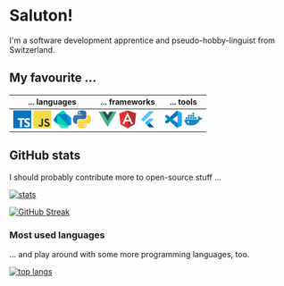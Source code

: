 # Saluton!

I'm a software development apprentice and pseudo-hobby-linguist from Switzerland.

## My favourite ...

| ... languages                                                                                                                                                                                                                                                                                                                                                                           | ... frameworks                                                                                                                                                                                                                                                                 | ... tools                                                                                                                                                                              |
|-----------------------------------------------------------------------------------------------------------------------------------------------------------------------------------------------------------------------------------------------------------------------------------------------------------------------------------------------------------------------------------------|--------------------------------------------------------------------------------------------------------------------------------------------------------------------------------------------------------------------------------------------------------------------------------|----------------------------------------------------------------------------------------------------------------------------------------------------------------------------------------|
| ![TypeScript](https://github.com/mladenbrankovic/mladenbrankovic/blob/master/icons/typescript.png) ![JavaScript](https://github.com/mladenbrankovic/mladenbrankovic/blob/master/icons/javascript.png) ![Dart](https://github.com/mladenbrankovic/mladenbrankovic/blob/master/icons/dart.png) ![Python](https://github.com/mladenbrankovic/mladenbrankovic/blob/master/icons/python.png) | ![Vue](https://github.com/mladenbrankovic/mladenbrankovic/blob/master/icons/vue.png) ![Angular](https://github.com/mladenbrankovic/mladenbrankovic/blob/master/icons/angular.png) ![Flutter](https://github.com/mladenbrankovic/mladenbrankovic/blob/master/icons/flutter.png) | ![VS Code](https://github.com/mladenbrankovic/mladenbrankovic/blob/master/icons/vscode.png) ![Docker](https://github.com/mladenbrankovic/mladenbrankovic/blob/master/icons/docker.png) |

## GitHub stats

I should probably contribute more to open-source stuff ...

[![stats](https://github-readme-stats.vercel.app/api?username=mladenbrankovic&title_color=002366&show_icons=true&hide_title=true&icon_color=662366&text_color=555&bg_color=fff&count_private=true)](https://github.com/anuraghazra/github-readme-stats)

[![GitHub Streak](https://github-readme-streak-stats.herokuapp.com/?user=mladenbrankovic&theme=default)](https://github.com/DenverCoder1/github-readme-streak-stats)

### Most used languages

... and play around with some more programming languages, too.

[![top langs](https://github-readme-stats.vercel.app/api/top-langs/?username=mladenbrankovic&hide_title=true&count_private=true)](https://github.com/anuraghazra/github-readme-stats)

